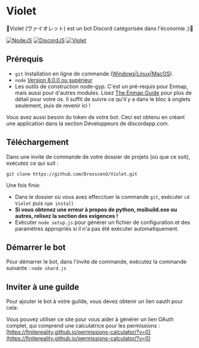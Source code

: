# Violet
 🌸Violet (ヴァイオレット) est un bot Discord catégorisée dans l'économie ;)🌸

[![NodeJS](https://img.shields.io/badge/node.js-10.16.0-greenBright.svg)](https://nodejs.org/)
[![DiscordJS](https://img.shields.io/badge/discord.js-11.4.2-greenBright.svg)](https://discord.js.org/#/)
[![Violet](https://img.shields.io/badge/Violet-0.0.1--dev-greenBright.svg)](https://github.com/Drosscend/Violet)

## Prérequis

- `git` Installation en ligne de commande ([Windows](https://git-scm.com/download/win)|[Linux](https://git-scm.com/book/en/v2/Getting-Started-Installing-Git)|[MacOS](https://git-scm.com/download/mac)).
- `node` [Version 8.0.0 ou supérieur](https://nodejs.org)
- Les outils de construction node-gyp. C'est un pré-requis pour Enmap, mais aussi pour d'autres modules. Lisez [The Enmap Guide](https://enmap.evie.codes/install#pre-requisites) pour plus de détail pour votre os. Il suffit de suivre ce qu'il y a dans le bloc à onglets seulement, puis de revenir ici !

Vous avez aussi besoin du token de votre bot. Ceci est obtenu en créant une application dans
la section Développeurs de discordapp.com.

## Téléchargement

Dans une invite de commande de votre dossier de projets (où que ce soit), exécutez ce qui suit :

`git clone https://github.com/Drosscend/Violet.git`

Une fois finie: 

- Dans le dossier où vous avez effecctuer la commande `git`, exécuter `cd Violet` puis `npm install`
- **Si vous obtenez une erreur à propos de python, msibuild.exe ou autres, relisez la section des exigences !**
- Exécuter `node setup.js` pour générer un fichier de configuration et des paramètres appropriés si il n'a pas été exécuter automatiquement.

## Démarrer le bot

Pour démarrer le bot, dans l'invite de commande, exécutez la commande suivante :
`node shard.js`

## Inviter à une guilde

Pour ajouter le bot à votre guilde, vous devez obtenir un lien oauth pour cela:

Vous pouvez utiliser ce site pour vous aider à générer un lien OAuth complet, qui comprend une calculatrice pour les permissions :
[https://finitereality.github.io/permissions-calculator/?v=0](https://finitereality.github.io/permissions-calculator/?v=0)
